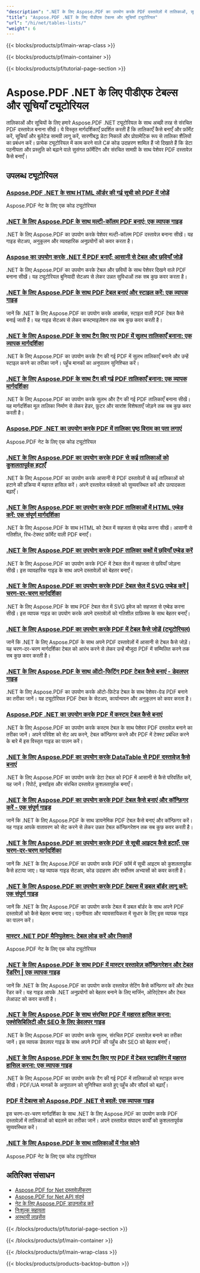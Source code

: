 ```yaml
---
"description": ".NET के लिए Aspose.PDF का उपयोग करके PDF दस्तावेज़ों में तालिकाओं, सूचियों और संरचित सामग्री को बनाने और हेरफेर करने के लिए पूर्ण ट्यूटोरियल।"
"title": "Aspose.PDF .NET के लिए पीडीएफ टेबल्स और सूचियाँ ट्यूटोरियल"
"url": "/hi/net/tables-lists/"
"weight": 6
---
```


{{< blocks/products/pf/main-wrap-class >}}

{{< blocks/products/pf/main-container >}}

{{< blocks/products/pf/tutorial-page-section >}}

# Aspose.PDF .NET के लिए पीडीएफ टेबल्स और सूचियाँ ट्यूटोरियल

तालिकाओं और सूचियों के लिए हमारे Aspose.PDF .NET ट्यूटोरियल के साथ अच्छी तरह से संरचित PDF दस्तावेज़ बनाना सीखें। ये विस्तृत मार्गदर्शिकाएँ प्रदर्शित करती हैं कि तालिकाएँ कैसे बनाएँ और फ़ॉर्मेट करें, सूचियाँ और बुलेटेड सामग्री लागू करें, सारणीबद्ध डेटा निकालें और प्रोग्रामेटिक रूप से तालिका शैलियों का प्रबंधन करें। प्रत्येक ट्यूटोरियल में काम करने वाले C# कोड उदाहरण शामिल हैं जो दिखाते हैं कि डेटा पठनीयता और प्रस्तुति को बढ़ाने वाले सुसंगत फ़ॉर्मेटिंग और संरचित सामग्री के साथ पेशेवर PDF दस्तावेज़ कैसे बनाएँ।

## उपलब्ध ट्यूटोरियल

### [Aspose.PDF .NET के साथ HTML ऑर्डर की गई सूची को PDF में जोड़ें](./add-html-ordered-list-pdf-aspose-net/)
Aspose.PDF नेट के लिए एक कोड ट्यूटोरियल

### [.NET के लिए Aspose.PDF के साथ मल्टी-कॉलम PDF बनाएं: एक व्यापक गाइड](./create-multi-column-pdfs-aspose-pdf-net/)
.NET के लिए Aspose.PDF का उपयोग करके पेशेवर मल्टी-कॉलम PDF दस्तावेज़ बनाना सीखें। यह गाइड सेटअप, अनुकूलन और व्यावहारिक अनुप्रयोगों को कवर करता है।

### [Aspose का उपयोग करके .NET में PDF बनाएँ: आसानी से टेबल और छवियाँ जोड़ें](./create-pdfs-net-aspose-tables-images/)
.NET के लिए Aspose.PDF का उपयोग करके टेबल और छवियों के साथ पेशेवर दिखने वाले PDF बनाना सीखें। यह ट्यूटोरियल बुनियादी सेटअप से लेकर उन्नत सुविधाओं तक सब कुछ कवर करता है।

### [.NET के लिए Aspose.PDF के साथ PDF टेबल बनाएं और स्टाइल करें: एक व्यापक गाइड](./create-style-pdf-tables-aspose-dotnet/)
जानें कि .NET के लिए Aspose.PDF का उपयोग करके आकर्षक, स्टाइल वाली PDF टेबल कैसे बनाई जाती हैं। यह गाइड सेटअप से लेकर कस्टमाइज़ेशन तक सब कुछ कवर करती है।

### [.NET के लिए Aspose.PDF के साथ टैग किए गए PDF में सुलभ तालिकाएँ बनाना: एक व्यापक मार्गदर्शिका](./creating-accessible-tables-tagged-pdfs-aspose-pdf-net/)
.NET के लिए Aspose.PDF का उपयोग करके टैग की गई PDF में सुलभ तालिकाएँ बनाने और उन्हें स्टाइल करने का तरीका जानें। पहुँच मानकों का अनुपालन सुनिश्चित करें।

### [.NET के लिए Aspose.PDF के साथ टैग की गई PDF तालिकाएँ बनाना: एक व्यापक मार्गदर्शिका](./tagged-pdf-tables-aspose-dotnet/)
.NET के लिए Aspose.PDF का उपयोग करके सुलभ और टैग की गई PDF तालिकाएँ बनाना सीखें। यह मार्गदर्शिका मूल तालिका निर्माण से लेकर हेडर, फ़ुटर और सारांश विशेषताएँ जोड़ने तक सब कुछ कवर करती है।

### [Aspose.PDF .NET का उपयोग करके PDF में तालिका पृष्ठ विराम का पता लगाएं](./detect-table-page-breaks-pdfs-aspose-pdf-dotnet/)
Aspose.PDF नेट के लिए एक कोड ट्यूटोरियल

### [.NET के लिए Aspose.PDF का उपयोग करके PDF से कई तालिकाओं को कुशलतापूर्वक हटाएँ](./remove-multiple-tables-aspose-pdf-net/)
.NET के लिए Aspose.PDF का उपयोग करके आसानी से PDF दस्तावेज़ों से कई तालिकाओं को हटाने की प्रक्रिया में महारत हासिल करें। अपने दस्तावेज़ वर्कफ़्लो को सुव्यवस्थित करें और उत्पादकता बढ़ाएँ।

### [.NET के लिए Aspose.PDF का उपयोग करके PDF तालिकाओं में HTML एम्बेड करें: एक संपूर्ण मार्गदर्शिका](./embed-html-in-pdf-tables-aspose-dotnet/)
.NET के लिए Aspose.PDF के साथ HTML को टेबल में सहजता से एम्बेड करना सीखें। आसानी से गतिशील, रिच-टेक्स्ट फ़ॉर्मेट वाली PDF बनाएँ।

### [.NET के लिए Aspose.PDF का उपयोग करके PDF तालिका कक्षों में छवियाँ एम्बेड करें](./embed-image-table-cell-aspose-pdf-dotnet/)
.NET के लिए Aspose.PDF का उपयोग करके PDF में टेबल सेल में सहजता से छवियाँ जोड़ना सीखें। इस व्यावहारिक गाइड के साथ अपने दस्तावेज़ों को बेहतर बनाएँ।

### [.NET के लिए Aspose.PDF का उपयोग करके PDF टेबल सेल में SVG एम्बेड करें | चरण-दर-चरण मार्गदर्शिका](./embed-svg-pdf-table-cell-aspose-dotnet/)
.NET के लिए Aspose.PDF के साथ PDF टेबल सेल में SVG इमेज को सहजता से एम्बेड करना सीखें। इस व्यापक गाइड का उपयोग करके अपने दस्तावेज़ों को गतिशील ग्राफ़िक्स के साथ बेहतर बनाएँ।

### [.NET के लिए Aspose.PDF का उपयोग करके PDF में टेबल कैसे जोड़ें (ट्यूटोरियल)](./add-tables-pdf-aspose-dotnet/)
जानें कि .NET के लिए Aspose.PDF के साथ अपने PDF दस्तावेज़ों में आसानी से टेबल कैसे जोड़ें। यह चरण-दर-चरण मार्गदर्शिका टेबल को आरंभ करने से लेकर उन्हें मौजूदा PDF में सम्मिलित करने तक सब कुछ कवर करती है।

### [.NET के लिए Aspose.PDF के साथ ऑटो-फिटिंग PDF टेबल कैसे बनाएं - डेवलपर गाइड](./create-auto-fit-table-pdfs-aspose-dot-net/)
.NET के लिए Aspose.PDF का उपयोग करके ऑटो-फ़िटेड टेबल के साथ पेशेवर-ग्रेड PDF बनाने का तरीका जानें। यह ट्यूटोरियल PDF टेबल के सेटअप, कार्यान्वयन और अनुकूलन को कवर करता है।

### [Aspose.PDF .NET का उपयोग करके PDF में कस्टम टेबल कैसे बनाएं](./create-custom-tables-in-pdfs-aspose-pdf-dot-net/)
.NET के लिए Aspose.PDF का उपयोग करके कस्टम टेबल के साथ पेशेवर PDF दस्तावेज़ बनाने का तरीका जानें। अपने परिवेश को सेट अप करने, टेबल कॉन्फ़िगर करने और PDF में टेक्स्ट प्रबंधित करने के बारे में इस विस्तृत गाइड का पालन करें।

### [.NET के लिए Aspose.PDF का उपयोग करके DataTable से PDF दस्तावेज़ कैसे बनाएं](./create-pdf-datatable-aspose-pdf-net/)
.NET के लिए Aspose.PDF का उपयोग करके डेटा टेबल को PDF में आसानी से कैसे परिवर्तित करें, यह जानें। रिपोर्ट, इनवॉइस और संरचित दस्तावेज़ कुशलतापूर्वक बनाएँ।

### [.NET के लिए Aspose.PDF का उपयोग करके PDF टेबल कैसे बनाएं और कॉन्फ़िगर करें - एक संपूर्ण गाइड](./create-configure-pdf-tables-asposepdf-net/)
जानें कि .NET के लिए Aspose.PDF के साथ डायनेमिक PDF टेबल कैसे बनाएं और कॉन्फ़िगर करें। यह गाइड आपके वातावरण को सेट करने से लेकर उन्नत टेबल कॉन्फ़िगरेशन तक सब कुछ कवर करती है।

### [.NET के लिए Aspose.PDF का उपयोग करके PDF से सूची आइटम कैसे हटाएँ: एक चरण-दर-चरण मार्गदर्शिका](./delete-list-item-pdf-aspose-net-guide/)
जानें कि .NET के लिए Aspose.PDF का उपयोग करके PDF फ़ॉर्म में सूची आइटम को कुशलतापूर्वक कैसे हटाया जाए। यह व्यापक गाइड सेटअप, कोड उदाहरण और सर्वोत्तम अभ्यासों को कवर करती है।

### [.NET के लिए Aspose.PDF का उपयोग करके PDF टेबल्स में डबल बॉर्डर लागू करें: एक संपूर्ण गाइड](./double-borders-pdfs-aspose-pdf-dot-net/)
जानें कि .NET के लिए Aspose.PDF का उपयोग करके टेबल में डबल बॉर्डर के साथ अपने PDF दस्तावेज़ों को कैसे बेहतर बनाया जाए। पठनीयता और व्यावसायिकता में सुधार के लिए इस व्यापक गाइड का पालन करें।

### [मास्टर .NET PDF मैनिपुलेशन: टेबल लोड करें और निकालें](./master-dotnet-pdf-manipulation-load-remove-tables/)
Aspose.PDF नेट के लिए एक कोड ट्यूटोरियल

### [.NET के लिए Aspose.PDF के साथ PDF में मास्टर दस्तावेज़ कॉन्फ़िगरेशन और टेबल रेंडरिंग | एक व्यापक गाइड](./aspose-pdf-net-document-configuration-table-rendering/)
जानें कि .NET के लिए Aspose.PDF का उपयोग करके दस्तावेज़ सेटिंग कैसे कॉन्फ़िगर करें और टेबल रेंडर करें। यह गाइड आपके .NET अनुप्रयोगों को बेहतर बनाने के लिए मार्जिन, ओरिएंटेशन और टेबल लेआउट को कवर करती है।

### [.NET के लिए Aspose.PDF के साथ संरचित PDF में महारत हासिल करना: एक्सेसिबिलिटी और SEO के लिए डेवलपर गाइड](./aspose-pdf-net-create-structured-pdfs/)
.NET के लिए Aspose.PDF का उपयोग करके सुलभ, संरचित PDF दस्तावेज़ बनाने का तरीका जानें। इस व्यापक डेवलपर गाइड के साथ अपने PDF की पहुँच और SEO को बेहतर बनाएँ।

### [.NET के लिए Aspose.PDF के साथ टैग किए गए PDF में टेबल स्टाइलिंग में महारत हासिल करना: एक व्यापक गाइड](./mastering-table-styling-tagged-pdfs-aspose-pdf-net/)
.NET के लिए Aspose.PDF का उपयोग करके टैग की गई PDF में तालिकाओं को स्टाइल करना सीखें। PDF/UA मानकों के अनुपालन को सुनिश्चित करते हुए पहुँच और सौंदर्य को बढ़ाएँ।

### [PDF में टेबल्स को Aspose.PDF .NET से बदलें: एक व्यापक गाइड](./replace-tables-aspose-pdf-net-guide/)
इस चरण-दर-चरण मार्गदर्शिका के साथ .NET के लिए Aspose.PDF का उपयोग करके PDF दस्तावेज़ों में तालिकाओं को बदलने का तरीका जानें। अपने दस्तावेज़ संपादन कार्यों को कुशलतापूर्वक सुव्यवस्थित करें।

### [.NET के लिए Aspose.PDF के साथ तालिकाओं में गोल कोने](./rounded-corners-tables-aspose-pdf-dotnet/)
Aspose.PDF नेट के लिए एक कोड ट्यूटोरियल

## अतिरिक्त संसाधन

- [Aspose.PDF for Net दस्तावेज़ीकरण](https://docs.aspose.com/pdf/net/)
- [Aspose.PDF for Net API संदर्भ](https://reference.aspose.com/pdf/net/)
- [नेट के लिए Aspose.PDF डाउनलोड करें](https://releases.aspose.com/pdf/net/)
- [निःशुल्क सहायता](https://forum.aspose.com/)
- [अस्थायी लाइसेंस](https://purchase.aspose.com/temporary-license/)

{{< /blocks/products/pf/tutorial-page-section >}}

{{< /blocks/products/pf/main-container >}}

{{< /blocks/products/pf/main-wrap-class >}}

{{< blocks/products/products-backtop-button >}}